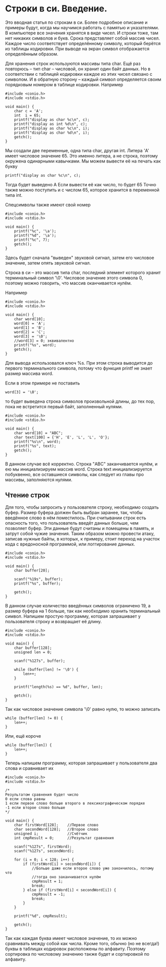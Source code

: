 # Строки в си. Введение.

Это вводная статья по строкам в си. Более подробное описание и примеры будут, когда мы научимся работать с памятью и указателями.
В компьютере все значения хранятся в виде чисел. И строки тоже, там нет никаких символов и букв.
Срока представляет собой массив чисел. Каждое число соответствует определённому символу, который берётся из таблицы кодировки. При выводе на экран символ отображается определённым образом.

Для хранения строк используются массивы типа char. Ещё раз повторюсь – тип char – числовой, он хранит один байт данных. Но в соответствии с таблицей кодировки каждое из этих чисел связано с символом. И в обратную сторону – каждый символ определяется своим порядковым номером в таблице кодировки.
Например

```
#include <conio.h>
#include <stdio.h>
 
void main() {
    char c = 'A';
	int  i = 65;
	printf("display as char %c\n", c);
	printf("display as int %d\n", c);
	printf("display as char %c\n", i);
	printf("display as char %d\n", i);
	getch();
}
```

Мы создали две переменные, одна типа char, другая int. Литера 'A' имеет числовое значение 65. Это именно литера, а не строка, поэтому окружена одинарными кавычками. Мы можем вывести её на печать как букву

```
printf("display as char %c\n", c);
```

Тогда будет выведено
A
Если вывести её как число, то будет
65
Точно также можно поступить и с числом 65, которое хранится в переменной типа int. 

Спецсимволы также имеют свой номер

```
#include <conio.h>
#include <stdio.h>
 
void main() {
    printf("%c", '\a');
	printf("%d", '\a');
	printf("%c", 7);
	getch();
}
```

Здесь будет сначала "выведен" звуковой сигнал, затем его числовое значение, затем опять звуковой сигнал.

Строка в си – это массив типа char, последний элемент которого хранит терминальный символ '\0'. Числовое значение этого символа 0, поэтому можно говорить, что массив оканчивается нулём.

Например

```
#include <conio.h>
#include <stdio.h>
 
void main() {
    char word[10];
	word[0] = 'A';
	word[1] = 'B';
	word[2] = 'C';
	word[3] = '\0';
	//word[3] = 0; эквивалентно
	printf("%s", word);
	getch();
}
```

Для вывода использовался ключ %s. При этом строка выводится до первого терминального символа, потому что функция printf не знает размер массива word.

Если в этом примере не поставить

```
word[3] = '\0';
```

то будет выведена строка символов произвольной длины, до тех пор, пока не встретится первый байт, заполненный нулями.

```
#include <conio.h>
#include <stdio.h>
 
void main() {
    char word[10] = "ABC";
	char text[100] = {'H', 'E', 'L', 'L', 'O'};
	printf("%s\n", word);
	printf("%s", text);
	getch();
}
```

В данном случае всё корректно. Строка "ABC" заканчивается нулём, и ею мы инициализируем массив word. Строка text инициализируется побуквенно, все оставшиеся символы, как следует из главы про массивы, заполняются нулями.



## Чтение строк

Для того, чтобы запросить у пользователя строку, необходимо создать буфер. Размер буфера должен быть выбран заранее, так, чтобы введённое слово в нём 
поместилось. При считывании строк есть опасность того, что пользователь введёт данных больше, чем позволяет буфер. Эти данные будут считаны и помещены в память, и 
затрут собой чужие значения. Таким образом можно провести атаку, записав нужные байты, в которых, к примеру, стоит переход на участок кода с вредоносной программой, или 
логгирование данных.

```
#include <conio.h>
#include <stdio.h>
 
void main() {
    char buffer[20];

	scanf("%19s", buffer);
	printf("%s", buffer);

	getch();
}
```

В данном случае количество введённых символов ограничено 19, а размер буфера на 1 больше, так как необходимо хранить терминальный символ.
Напишем простую программу, которая запрашивает у пользователя строку и возвращает её длину.

```
#include <conio.h>
#include <stdio.h>
 
void main() {
    char buffer[128];
	unsigned len = 0;

	scanf("%127s", buffer);

	while (buffer[len] != '\0') {
		len++;
	}

	printf("length(%s) == %d", buffer, len);

	getch();
}
```

Так как числовое значение символа '\0' равно нулю, то можно записать

```
while (buffer[len] != 0) {
	len++;
}
```

Или, ещё короче

```
while (buffer[len]) {
	len++;
}
```

Теперь напишем программу, которая запрашивает у пользователя два слова и сравнивает их

```
#include <conio.h>
#include <stdio.h>
 
/*
Результатом сравнения будет число
0 если слова равны
1 если первое слово больше второго в лексикографическом порядке
-1 если второе слово больше
*/

void main() {
    char firstWord[128];	//Первое слово
	char secondWord[128];	//Второе слово
	unsigned i;				//Счётчик
	int cmpResult = 0;		//Результат сравнения

	scanf("%127s", firstWord);
	scanf("%127s", secondWord);

	for (i = 0; i < 128; i++) {
		if (firstWord[i] > secondWord[i]) {
			//Больше даже если второе слово уже закончилось, потому что
			//тогда оно заканчивается нулём
			cmpResult = 1;
			break;
		} else if (firstWord[i] < secondWord[i]) {
			cmpResult = -1;
			break;
		}
	}

	printf("%d", cmpResult);

	getch();
}
```

Так как каждая буква имеет числовое значение, то их можно сравнивать между собой как числа. Кроме того, обычно (но не всегда!) буквы в таблицах кодировок расположены по алфавиту. Поэтому сортировка по числовому значению также будет и сортировкой по алфавиту.

